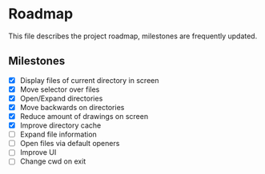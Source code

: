 # Roadmap
This file describes the project roadmap, milestones are frequently updated.
## Milestones
- [x] Display files of current directory in screen
- [x] Move selector over files
- [x] Open/Expand directories
- [x] Move backwards on directories
- [x] Reduce amount of drawings on screen
- [x] Improve directory cache
- [ ] Expand file information
- [ ] Open files via default openers 
- [ ] Improve UI
- [ ] Change cwd on exit